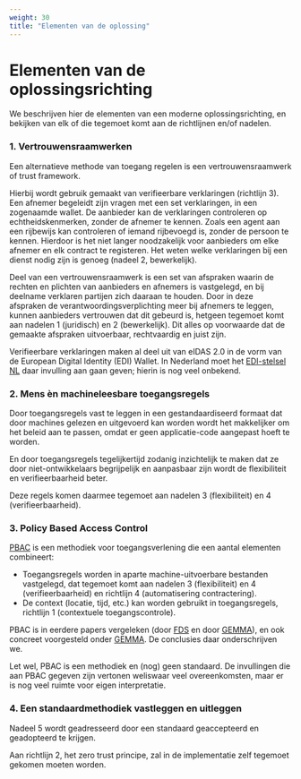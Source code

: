 ```yaml
---
weight: 30
title: "Elementen van de oplossing"
---
```


# Elementen van de oplossingsrichting

We beschrijven hier de elementen van een moderne oplossingsrichting, en bekijken van elk of die tegemoet komt aan
de richtlijnen en/of nadelen.

### 1. Vertrouwensraamwerken
Een alternatieve methode van toegang regelen is een vertrouwensraamwerk of trust framework.

Hierbij wordt gebruik gemaakt van verifieerbare  verklaringen (richtlijn 3).
Een afnemer begeleidt zijn vragen met een set verklaringen, in een zogenaamde wallet. De aanbieder kan de verklaringen controleren
op echtheidskenmerken, zonder de afnemer te kennen. Zoals een agent aan een rijbewijs kan controleren of iemand rijbevoegd is, zonder
de persoon te kennen. Hierdoor is het niet langer noodzakelijk voor aanbieders om elke afnemer en elk contract te registeren. 
Het weten welke verklaringen bij een dienst nodig zijn is genoeg (nadeel 2, bewerkelijk).

Deel van een vertrouwensraamwerk is een set van afspraken waarin de rechten en plichten van aanbieders en afnemers is vastgelegd,
en bij deelname verklaren partijen zich daaraan te houden. Door in deze afspraken de verantwoordingsverplichting meer bij afnemers
te leggen, kunnen aanbieders vertrouwen dat dit gebeurd is, hetgeen tegemoet komt aan nadelen 1 (juridisch) en 2 (bewerkelijk). 
Dit alles op voorwaarde dat de gemaakte afspraken uitvoerbaar, rechtvaardig en juist zijn.

Verifieerbare verklaringen maken al deel uit van eIDAS 2.0 in de vorm van de European Digital Identity (EDI) Wallet.
In Nederland moet het [EDI-stelsel NL](https://www.digitaleoverheid.nl/overzicht-van-alle-onderwerpen/identiteit/id-wallet/) daar invulling aan gaan geven; hierin is nog veel onbekend.

### 2. Mens &egrave;n machineleesbare toegangsregels
Door toegangsregels vast te leggen in een gestandaardiseerd formaat dat door machines gelezen en uitgevoerd kan worden
wordt het makkelijker om het beleid aan te passen, omdat er geen applicatie-code aangepast hoeft te worden.

En door toegangsregels tegelijkertijd zodanig inzichtelijk te maken dat ze door niet-ontwikkelaars begrijpelijk en aanpasbaar zijn
wordt de flexibiliteit en verifieerbaarheid beter.

Deze regels komen daarmee tegemoet aan nadelen 3 (flexibiliteit) en 4 (verifieerbaarheid).

### 3. Policy Based Access Control
[PBAC](/docs/5.architectuur/inventarisatie/standaarden/pbac) is een methodiek voor toegangsverlening die een aantal elementen combineert:
- Toegangsregels worden in aparte machine-uitvoerbare bestanden vastgelegd, dat tegemoet komt aan nadelen 3 (flexibiliteit) en 4 (verifieerbaarheid) en richtlijn 4 (automatisering contractering).
- De context (locatie, tijd, etc.) kan worden gebruikt in toegangsregels, richtlijn 1 (contextuele toegangscontrole).

PBAC is in eerdere papers vergeleken (door [FDS](https://federatief.datastelsel.nl/kennisbank/pbac/#hoe-werkt-pbac-over-verschillende-organisaties-in-een-federatief-datastelsel) en door [GEMMA](https://www.gemmaonline.nl/wiki/WMA_RBAC_ABAC_en_PBAC)), en ook
concreet voorgesteld onder [GEMMA](https://www.gemmaonline.nl/wiki/WMA_Informatiearchitectuur). De conclusies daar onderschrijven we.

Let wel, PBAC is een methodiek en (nog) geen standaard. De invullingen die aan PBAC gegeven zijn vertonen weliswaar veel overeenkomsten, maar er is nog veel ruimte voor
eigen interpretatie. 

### 4. Een standaardmethodiek vastleggen en uitleggen
Nadeel 5 wordt geadresseerd door een standaard geaccepteerd en geadopteerd te krijgen.

Aan richtlijn 2, het zero trust principe, zal in de implementatie zelf tegemoet gekomen moeten worden.